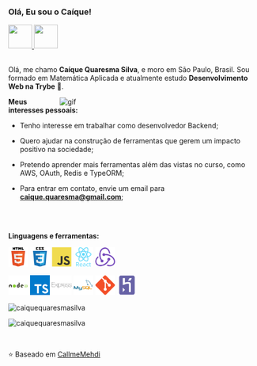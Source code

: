 ### Olá, Eu sou o Caíque!
<a href="https://github.com/caiquequaresmasilva" target="_blank">
  <img src="https://cdn.iconscout.com/icon/free/png-256/github-108-438008.png" width="48px" height="48px">
</a> 
<a href="http://www.linkedin.com/in/caiquequaresmasilva" target="_blank">
  <img src="https://i.ibb.co/Kx2GSrT/linkedin.png" width="48px" height="48px">
</a>

<br />
<br />

Olá, me chamo **Caíque Quaresma Silva**, e moro em São Paulo, Brasil. Sou formado em Matemática Aplicada e atualmente estudo **Desenvolvimento Web na Trybe** 🚀. 

  <img align="right" alt="gif" src="https://media1.giphy.com/media/vhVqGkxDYxAaRbOWVp/giphy.gif?cid=ecf05e47bjkcvf8au73hulz2spzncxsacmjieu7tir9bzs1k&rid=giphy.gif&ct=g" width="400px" />

**Meus interesses pessoais:**

- Tenho interesse em trabalhar como desenvolvedor Backend;

- Quero ajudar na construção de ferramentas que gerem um impacto positivo na sociedade;

- Pretendo aprender mais ferramentas além das vistas no curso, como AWS, OAuth, Redis e TypeORM; 

- Para entrar em contato, envie um email para **caique.quaresma@gmail.com**;

<br />
<br />



**Linguagens e ferramentas:**  

<p align="left">
  <img src="https://raw.githubusercontent.com/devicons/devicon/master/icons/html5/html5-original-wordmark.svg" alt="html5" width="40" height="40"/> 
  <img src="https://raw.githubusercontent.com/devicons/devicon/master/icons/css3/css3-original-wordmark.svg" alt="css3" width="40" height="40"/> 
  <img src="https://raw.githubusercontent.com/devicons/devicon/master/icons/javascript/javascript-original.svg" alt="javascript" width="40" height="40"/> 
  <img src="https://raw.githubusercontent.com/devicons/devicon/master/icons/react/react-original-wordmark.svg" alt="react" width="40" height="40"/> 
  <img src="https://raw.githubusercontent.com/devicons/devicon/master/icons/redux/redux-original.svg" alt="redux" width="40" height="40"/> 
</p>

<p>
    <img src="https://raw.githubusercontent.com/devicons/devicon/master/icons/nodejs/nodejs-original-wordmark.svg" alt="nodejs" width="40" height="40"/>
  <img src="https://raw.githubusercontent.com/github/explore/80688e429a7d4ef2fca1e82350fe8e3517d3494d/topics/typescript/typescript.png" alt="typescript" width="40" height="40"/> 
    <img src="https://raw.githubusercontent.com/github/explore/80688e429a7d4ef2fca1e82350fe8e3517d3494d/topics/express/express.png" alt="express" width="40" height="40"/> 
  <img src="https://raw.githubusercontent.com/devicons/devicon/master/icons/mysql/mysql-original-wordmark.svg" alt="mysql" width="40" height="40"/> 
  <img src="https://raw.githubusercontent.com/devicons/devicon/master/icons/git/git-original.svg" alt="git" width="40" height="40"/> 
  <img src="https://raw.githubusercontent.com/devicons/devicon/master/icons/heroku/heroku-plain.svg" alt="heroku" width="40" height="40" />
</p>


<p>
    <img src="https://github-readme-stats.vercel.app/api?username=caiquequaresmasilva" alt="caiquequaresmasilva" />
</p>
<p>
    <img src="https://github-readme-stats.vercel.app/api/top-langs/?username=caiquequaresmasilva" alt="caiquequaresmasilva" />
</p>

<br />

⭐️ Baseado em [CallmeMehdi](https://github.com/CallmeMehdi)
